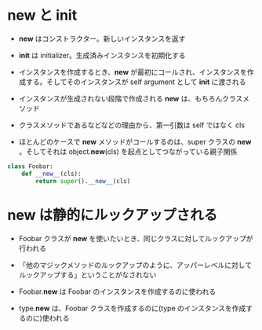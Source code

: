# __new__ と __init__
* __new__ はコンストラクター。新しいインスタンスを返す

* __init__ は initializer。生成済みインスタンスを初期化する

* インスタンスを作成するとき、__new__ が最初にコールされ、インスタンスを作成する。そしてそのインスタンスが self argument として __init__ に渡される

* インスタンスが生成されない段階で作成される __new__ は、もちろんクラスメソッド
* クラスメソッドであるなどなどの理由から、第一引数は self ではなく cls

* ほとんどのケースで __new__ メソッドがコールするのは、super クラスの __new__ 。そしてそれは object.__new__(cls) を起点としてつながっている親子関係



```py
class Foobar:
    def __new__(cls):
        return super().__new__(cls)
```


# __new__ は静的にルックアップされる
* Foobar クラスが __new__ を使いたいとき、同じクラスに対してルックアップが行われる
* 「他のマジックメソッドのルックアップのように、アッパーレベルに対してルックアップする」ということがなされない

* Foobar.__new__ は Foobar のインスタンスを作成するのに使われる
* type.__new__ は、Foobar クラスを作成するのに(type のインスタンスを作成するのに)使われる
